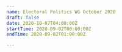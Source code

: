 ```yaml
---
name: Electoral Politics WG October 2020
draft: false
date: 2020-10-07T04:00:00Z
startTime: 2020-09-02T00:00:00Z
endTime: 2020-09-02T01:00:00Z

---
```

